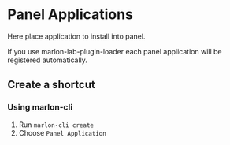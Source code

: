 # Panel Applications

Here place application to install into panel.

If you use marlon-lab-plugin-loader each panel application will be registered automatically.

## Create a shortcut

### Using marlon-cli

1. Run `marlon-cli create`
2. Choose `Panel Application`
